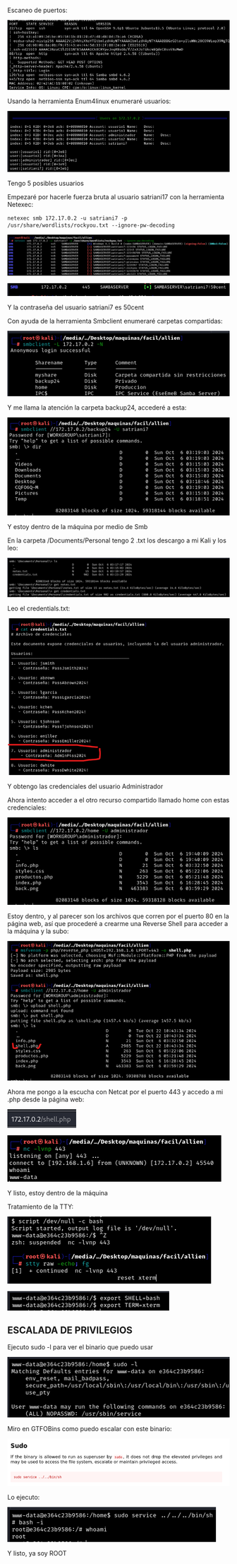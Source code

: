 Escaneo de puertos:

![Escaneo de puertos](../../../Images/Pasted%20image%2020241021132004.png)

Usando la herramienta Enum4linux enumeraré usuarios:

![](../../../Images/Pasted%20image%2020241022092442.png)

Tengo 5 posibles usuarios

Empezaré por hacerle fuerza bruta al usuario satriani17 con la herramienta Netexec:
```
netexec smb 172.17.0.2 -u satriani7 -p /usr/share/wordlists/rockyou.txt --ignore-pw-decoding
```

![](../../../Images/Pasted%20image%2020241022092648.png)

![](../../../Images/Pasted%20image%2020241022092659.png)

Y la contraseña del usuario satriani7 es 50cent

Con ayuda de la herramienta Smbclient enumeraré carpetas compartidas:

![](../../../Images/Pasted%20image%2020241022090007.png)

Y me llama la atención la carpeta backup24, accederé a esta:

![](../../../Images/Pasted%20image%2020241022092838.png)

Y estoy dentro de la máquina por medio de Smb

En la carpeta /Documents/Personal tengo 2 .txt los descargo a mi Kali y los leo:

![](../../../Images/Pasted%20image%2020241022093039.png)

Leo el credentials.txt:

![](../../../Images/Pasted%20image%2020241022093147.png)

Y obtengo las credenciales del usuario Administrador

Ahora intento acceder a el otro recurso compartido llamado home con estas credenciales:

![](../../../Images/Pasted%20image%2020241022094110.png)

Estoy dentro, y al parecer son los archivos que corren por el puerto 80 en la página web, así que procederé a crearme una Reverse Shell para acceder a la máquina y la subo:

![](../../../Images/Pasted%20image%2020241022094454.png)

Ahora me pongo a la escucha con Netcat por el puerto 443 y accedo a mi .php desde la página web:

![](../../../Images/Pasted%20image%2020241022094621.png)

![](../../../Images/Pasted%20image%2020241022094629.png)

Y listo, estoy dentro de la máquina

Tratamiento de la TTY:

![](../../../Images/Pasted%20image%2020241022095059.png)

![](../../../Images/Pasted%20image%2020241022095122.png)

## ESCALADA DE PRIVILEGIOS

Ejecuto sudo -l para ver el binario que puedo usar

![](../../../Images/Pasted%20image%2020241022095224.png)

Miro en GTFOBins como puedo escalar con este binario:

![](../../../Images/Pasted%20image%2020241022095517.png)

Lo ejecuto:

![](../../../Images/Pasted%20image%2020241022095503.png)

Y listo, ya soy ROOT

